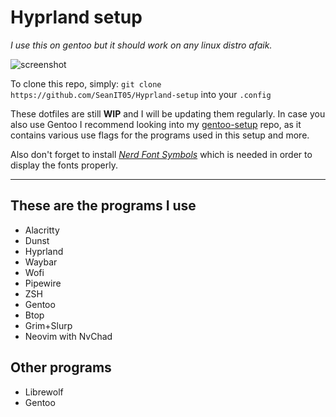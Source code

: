 # Hyprland setup
*I use this on gentoo but it should work on any linux distro afaik.*

![screenshot](https://hackmd.io/_uploads/BysMnMXEC.png)

To clone this repo, simply: `git clone https://github.com/SeanIT05/Hyprland-setup` into your `.config`

These dotfiles are still **WIP** and I will be updating them regularly. In case you also use Gentoo I recommend looking into my [gentoo-setup](https://github.com/seanit05/gentoo-setup) repo, as it contains various use flags for the programs used in this setup and more. 

Also don't forget to install [*Nerd Font Symbols*](https://www.nerdfonts.com/font-downloads) which is needed in order to display the fonts properly.

---

## These are the programs I use

* Alacritty
* Dunst
* Hyprland
* Waybar
* Wofi
* Pipewire
* ZSH
* Gentoo
* Btop
* Grim+Slurp
* Neovim with NvChad


## Other programs
* Librewolf
* Gentoo
